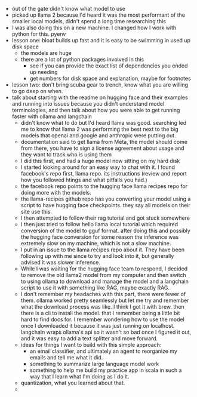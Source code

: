 * out of the gate didn't know what model to use
* picked up llama 2 because I'd heard it was the most performant of the smaller local models, didn't spend a long time researching this
* I was also doing this on a new machine. I changed how I work with python for this. pyenv
* lesson one: bloat builds up fast and it is easy to be swimming in used up disk space
    * the models are huge
    * there are a lot of python packages involved in this
        * see if you can provide the exact list of dependencies you ended up needing
        * get numbers for disk space and explanation, maybe for footnotes
* lesson two: don't bring scuba gear to trench, know what you are willing to go deep on when. 
* talk about starting with the readme on hugging face and their examples and running into issues because you didn't understand model terminologies, and then talk about how you were able to get running faster with ollama and langchain
    * didn't know what to do but I'd heard llama was good. searching led me to know that llama 2 was performing the best next to the big models that openai and google and anthropic were putting out. 
    * documentation said to get llama from Meta, the model should come from there, you have to sign a license agreement about usage and they want to track who is using them
    * I did this first, and had a huge model now sitting on my hard disk
    * I started looking around for an easy way to chat with it. I found facebook's repo first, llama repo. its instructions (review and report how you followed htings and what pitfalls you had.)
    * the facebook repo points to the hugging face llama recipes repo for doing more with the models. 
    * the llama-recipes github repo has you converting your model using a script to have hugging face checkpoints. they say all models on their site use this
    * I then attempted to follow their rag tutorial and got stuck somewhere
    * I then just tried to follow hello llama local tutorial which required conversion of the model to gguf format. after doing this and possibly the hugging face conversion for some reason the inference was extremely slow on my machine, which is not a slow machine. 
    * I put in an issue to the llama recipes repo about it. They have been following up with me since to try and look into it, but generally advised it was slower inference. 
    * While I was waiting for the hugging face team to respond, I decided to remove the old llama2 model from my computer and then switch to using ollama to download and manage the model and a langchain script to use it with something like RAG, maybe exactly RAG.
    * I don't remember my headaches with this part, there were fewer of them. ollama worked pretty seamlessly but let me try and remember what the download process was like. I think I got it with brew. then there is a cli to install the model. that I remember being a little bit hard to find docs for. I remember wondering how to use the model once I downloaded it because it was just running on localhost. langchain wraps ollama's api so it wasn't so bad once I figured it out, and it was easy to add a text splitter and move forward. 
    * ideas for things I want to build with this simple approach: 
        * an email classifier, and ultimately an agent to reorganize my emails and tell me what it did.
        * something to summarize large language model work
        * something to help me build my practice app in scala in such a way that I learn what I'm doing as I do it.
    * quantization, what you learned about that. 
    *  